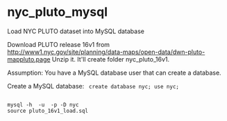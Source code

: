 # nyc_pluto_mysql
Load NYC PLUTO dataset into MySQL database

Download PLUTO release 16v1 from http://www1.nyc.gov/site/planning/data-maps/open-data/dwn-pluto-mappluto.page
Unzip it. It'll create folder nyc_pluto_16v1.

Assumption:
You have a MySQL database user that can create a database.

Create a MySQL database:
<code>
  create database nyc;
  use nyc;
</code>

<code>
mysql -h <host> -u <mysql_user> -p<mysql_pwd> -D nyc
source pluto_16v1_load.sql
</code>



